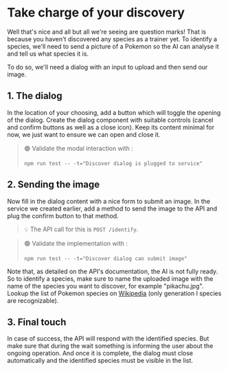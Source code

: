 # Take charge of your discovery

Well that's nice and all but all we're seeing are question marks! That is because you haven't discovered any species as
a trainer yet. To identify a species, we'll need to send a picture of a Pokemon so the AI can analyse it and tell us
what species it is.

To do so, we'll need a dialog with an input to upload and then send our image.

## 1. The dialog

In the location of your choosing, add a button which will toggle the opening of the dialog. Create the dialog component
with suitable controls (cancel and confirm buttons as well as a close icon). Keep its content minimal for now, we just
want to ensure we can open and close it.

> 🟢 Validate the modal interaction with :
> ```shell
> npm run test -- -t="Discover dialog is plugged to service"
> ```

## 2. Sending the image

Now fill in the dialog content with a nice form to submit an image. In the service we created earlier, add a method to send the image to the API and plug the confirm button to that method. 

> 💡 The API call for this is `POST /identify`.

> 🟢 Validate the implementation with :
> ```shell
> npm run test -- -t="Discover dialog can submit image"
> ```

Note that, as detailed on the API's documentation, the AI is not fully ready. So to identify a species, make sure to
name the uploaded image with the name of the species you want to discover, for example "pikachu.jpg". Lookup the list of
Pokemon species on [Wikipedia](https://en.wikipedia.org/wiki/List_of_generation_I_Pok%C3%A9mon) (only generation I
species are recognizable).

## 3. Final touch

In case of success, the API will respond with the identified species. But make sure that during the wait something is
informing the user about the ongoing operation. And once it is complete, the dialog must close automatically and the
identified species must be visible in the list.
